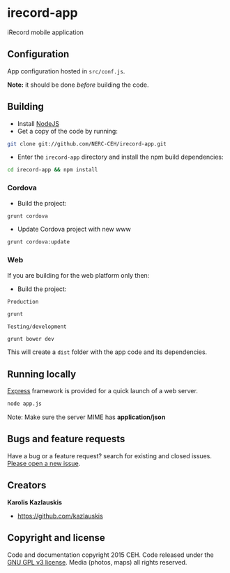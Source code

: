 # irecord-app
iRecord mobile application

## Configuration

App configuration hosted in `src/conf.js`.

**Note:** it should be done *before* building the code.


## Building

- Install [NodeJS](http://nodejs.org/)
- Get a copy of the code by running:

```bash
git clone git://github.com/NERC-CEH/irecord-app.git
```

- Enter the `irecord-app` directory and install the npm build dependencies:

```bash
cd irecord-app && npm install
```


### Cordova

- Build the project:

```bash
grunt cordova
```

- Update Cordova project with new www

```bash
grunt cordova:update
```

### Web

If you are building for the web platform only then:

- Build the project:

`Production`

```bash
grunt
```

`Testing/development`

```bash
grunt bower dev
```


This will create a `dist` folder with the app code and its dependencies.


## Running locally

[Express](http://expressjs.com/) framework is provided for a quick launch of a web server.

```bash
node app.js
```

Note: Make sure the server MIME has **application/json**


## Bugs and feature requests

Have a bug or a feature request? search for existing and closed issues. [Please open a new issue](https://github.com/NERC-CEH/irecord-dragonfly-app/issues).


## Creators

**Karolis Kazlauskis**

- <https://github.com/kazlauskis>


## Copyright and license

Code and documentation copyright 2015 CEH. Code released under the [GNU GPL v3 license](LICENSE).
Media (photos, maps) all rights reserved.

